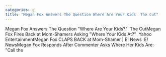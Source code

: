 ```yaml
---
categories: g
title: "Megan Fox Answers The Question Where Are Your Kids  The Cut"
---
```

Megan Fox Answers The Question "Where Are Your Kids?"&nbsp;&nbsp;The CutMegan Fox Fires Back at Mom-Shamers Asking "Where Your Kids At?"&nbsp;&nbsp;Yahoo EntertainmentMegan Fox CLAPS BACK at Mom-Shamer | E! News&nbsp;&nbsp;E! NewsMegan Fox Responds After Commenter Asks Where Her Kids Are: "Call the 